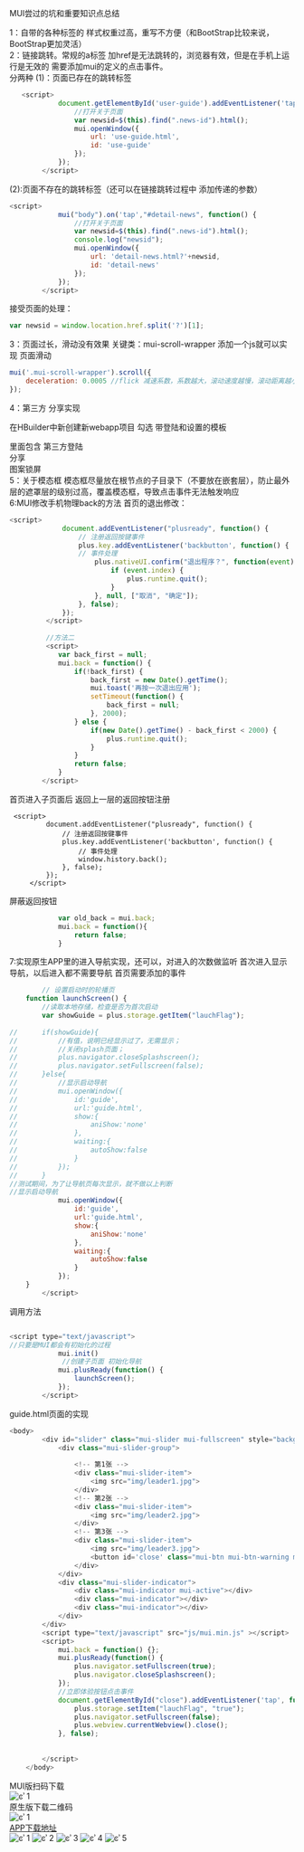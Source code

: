﻿MUI尝过的坑和重要知识点总结

1：自带的各种标签的 样式权重过高，重写不方便（和BootStrap比较来说，BootStrap更加灵活）<br>
2：链接跳转。常规的a标签 加href是无法跳转的，浏览器有效，但是在手机上运行是无效的
   需要添加mui的定义的点击事件。<br>分两种
(1)：页面已存在的跳转标签<br>
```javascript
   <script>
			document.getElementById('user-guide').addEventListener('tap', function() {
				//打开关于页面
				var newsid=$(this).find(".news-id").html();
				mui.openWindow({
					url: 'use-guide.html',
					id: 'use-guide'
				});
			});
		</script>
```

(2):页面不存在的跳转标签（还可以在链接跳转过程中 添加传递的参数）<br>
```javascript
<script>
			mui("body").on('tap',"#detail-news", function() {
				//打开关于页面
				var newsid=$(this).find(".news-id").html();
				console.log("newsid");
				mui.openWindow({
					url: 'detail-news.html?'+newsid,
					id: 'detail-news'
				});
			});
		</script>

```
接受页面的处理：
```javascript
var newsid = window.location.href.split('?')[1];
```

3：页面过长，滑动没有效果
关键类：mui-scroll-wrapper
添加一个js就可以实现 页面滑动
```javascript
mui('.mui-scroll-wrapper').scroll({
	deceleration: 0.0005 //flick 减速系数，系数越大，滚动速度越慢，滚动距离越小，默认值0.0006
});
```
4：第三方  分享实现

在HBuilder中新创建新webapp项目 勾选 带登陆和设置的模板

里面包含 
第三方登陆<br>
分享<br>
图案锁屏<br>
5：关于模态框
模态框尽量放在根节点的子目录下（不要放在嵌套层），防止最外层的遮罩层的级别过高，覆盖模态框，导致点击事件无法触发响应<br>
6:MUI修改手机物理back的方法
首页的退出修改：
```javascript
<script> 
		     document.addEventListener("plusready", function() { 
		         // 注册返回按键事件 
		         plus.key.addEventListener('backbutton', function() { 
		         // 事件处理 
		             plus.nativeUI.confirm("退出程序？", function(event) { 
		                 if (event.index) { 
		                     plus.runtime.quit(); 
		                 } 
		             }, null, ["取消", "确定"]); 
		         }, false); 
		     }); 
		 </script> 
		 
		 //方法二
		 <script>
			var back_first = null;
			mui.back = function() {
				if(!back_first) {
					back_first = new Date().getTime();
					mui.toast('再按一次退出应用');
					setTimeout(function() {
						back_first = null;
					}, 2000);
				} else {
					if(new Date().getTime() - back_first < 2000) {
						plus.runtime.quit();
					}
				}
				return false;
			}
		</script>

```
首页进入子页面后 返回上一层的返回按钮注册
```javaccript
 <script> 
	     document.addEventListener("plusready", function() { 
	         // 注册返回按键事件 
	         plus.key.addEventListener('backbutton', function() { 
	             // 事件处理 
	             window.history.back(); 
	         }, false); 
	     }); 
	 </script> 
```
屏蔽返回按钮
```javascript
			var old_back = mui.back;
		    mui.back = function(){
		        return false;
		    }
```		   
7:实现原生APP里的进入导航实现，还可以，对进入的次数做监听
首次进入显示导航，以后进入都不需要导航
首页需要添加的事件
```javascript
		// 设置启动时的轮播页
	function launchScreen() {
		//读取本地存储，检查是否为首次启动
		var showGuide = plus.storage.getItem("lauchFlag");
		
//		if(showGuide){ 
//			//有值，说明已经显示过了，无需显示；
//			//关闭splash页面；
//			plus.navigator.closeSplashscreen();
//			plus.navigator.setFullscreen(false);
//		}else{
//			//显示启动导航
//			mui.openWindow({
//				id:'guide',
//				url:'guide.html',
//				show:{
//					aniShow:'none'
//				},
//				waiting:{
//					autoShow:false
//				}
//			});
//		}
//测试期间，为了让导航页每次显示，就不做以上判断
//显示启动导航
			mui.openWindow({
				id:'guide',
				url:'guide.html',
				show:{
					aniShow:'none'
				},
				waiting:{
					autoShow:false
				}
			});
	}
		</script>

```
调用方法
```javascript

<script type="text/javascript">
//只要是MUI都会有初始化的过程
			mui.init()
			 //创建子页面 初始化导航
			mui.plusReady(function() {
				launchScreen();
			});
		</script>

```
guide.html页面的实现
```javascript
<body>
		<div id="slider" class="mui-slider mui-fullscreen" style="background-color: black;">
			<div class="mui-slider-group">
				
				<!-- 第1张 -->
				<div class="mui-slider-item">
					<img src="img/leader1.jpg">
				</div>
				<!-- 第2张 -->
				<div class="mui-slider-item">
					<img src="img/leader2.jpg">
				</div>
				<!-- 第3张 -->
				<div class="mui-slider-item">
					<img src="img/leader3.jpg">
					<button id='close' class="mui-btn mui-btn-warning mui-btn-outlined"></button>
				</div>
			</div>
			<div class="mui-slider-indicator">
				<div class="mui-indicator mui-active"></div>
				<div class="mui-indicator"></div>
				<div class="mui-indicator"></div>
			</div>
		</div>
		<script type="text/javascript" src="js/mui.min.js" ></script>
		<script>
			mui.back = function() {};
			mui.plusReady(function() {
				plus.navigator.setFullscreen(true);
				plus.navigator.closeSplashscreen();
			});
			//立即体验按钮点击事件
			document.getElementById("close").addEventListener('tap', function(event) {
				plus.storage.setItem("lauchFlag", "true"); 
				plus.navigator.setFullscreen(false);
				plus.webview.currentWebview().close();
			}, false);
			
			
		</script>
	</body>
```


MUI版扫码下载<br>
![ͼʾ 1](https://i.niupic.com/images/2016/12/13/BrQjud.png)<br>
原生版下载二维码<br>
![ͼʾ 1](https://i.niupic.com/images/2016/12/16/4uZ0xY.jpg)<br>
[APP下载地址](http://fir.im/nbx8)<br>
![ͼʾ 1](https://i.niupic.com/images/2016/12/12/Z4pu9p.jpg)
![ͼʾ 2](https://i.niupic.com/images/2016/12/12/Flttxd.jpg)
![ͼʾ 3](https://i.niupic.com/images/2016/12/12/L8krcb.jpg)
![ͼʾ 4](https://i.niupic.com/images/2016/12/12/abuwXk.jpg)
![ͼʾ 5](https://i.niupic.com/images/2016/12/12/gn9gXG.jpg)

